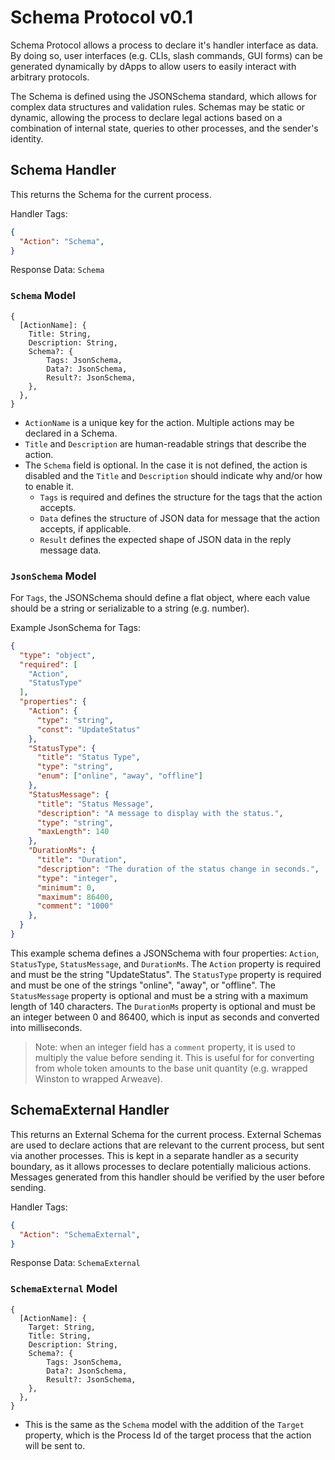 # Schema Protocol v0.1

Schema Protocol allows a process to declare it's handler interface as data. By doing so, user interfaces (e.g. CLIs, slash commands, GUI forms) can be generated dynamically by dApps to allow users to easily interact with arbitrary protocols. 

The Schema is defined using the JSONSchema standard, which allows for complex data structures and validation rules. Schemas may be static or dynamic, allowing the process to declare legal actions based on a combination of internal state, queries to other processes, and the sender's identity.

## Schema Handler

This returns the Schema for the current process.

Handler Tags:
```json
{
  "Action": "Schema",
}
```

Response Data: `Schema`

### `Schema` Model

```
{
  [ActionName]: {
    Title: String,
    Description: String,
    Schema?: {
        Tags: JsonSchema,
        Data?: JsonSchema,
        Result?: JsonSchema,
    },
  },
}
```

- `ActionName` is a unique key for the action. Multiple actions may be declared in a Schema.
- `Title` and `Description` are human-readable strings that describe the action.
- The `Schema` field is optional. In the case it is not defined, the action is disabled and the `Title` and `Description` should indicate why and/or how to enable it.
  - `Tags` is required and defines the structure for the tags that the action accepts.
  - `Data` defines the structure of JSON data for message that the action accepts, if applicable.
  - `Result` defines the expected shape of JSON data in the reply message data.

### `JsonSchema` Model

For `Tags`, the JSONSchema should define a flat object, where each value should be a string or serializable to a string (e.g. number).

Example JsonSchema for Tags:

```json
{
  "type": "object",
  "required": [
    "Action",
    "StatusType"
  ],
  "properties": {
    "Action": {
      "type": "string",
      "const": "UpdateStatus"
    },
    "StatusType": {
      "title": "Status Type",
      "type": "string",
      "enum": ["online", "away", "offline"]
    },
    "StatusMessage": {
      "title": "Status Message",
      "description": "A message to display with the status.",
      "type": "string",
      "maxLength": 140
    },
    "DurationMs": {
      "title": "Duration",
      "description": "The duration of the status change in seconds.",
      "type": "integer",
      "minimum": 0,
      "maximum": 86400,
      "comment": "1000"
    },
  }
}
```

This example schema defines a JSONSchema with four properties: `Action`, `StatusType`, `StatusMessage`, and `DurationMs`. The `Action` property is required and must be the string "UpdateStatus". The `StatusType` property is required and must be one of the strings "online", "away", or "offline". The `StatusMessage` property is optional and must be a string with a maximum length of 140 characters. The `DurationMs` property is optional and must be an integer between 0 and 86400, which is input as seconds and converted into milliseconds.

> Note: when an integer field has a `comment` property, it is used to multiply the value before sending it. This is useful for for converting from whole token amounts to the base unit quantity (e.g. wrapped Winston to wrapped Arweave).

## SchemaExternal Handler

This returns an External Schema for the current process. External Schemas are used to declare actions that are relevant to the current process, but sent via another processes. This is kept in a separate handler as a security boundary, as it allows processes to declare potentially malicious actions. Messages generated from this handler should be verified by the user before sending.

Handler Tags:
```json
{
  "Action": "SchemaExternal",
}
```

Response Data: `SchemaExternal`

### `SchemaExternal` Model

```
{
  [ActionName]: {
    Target: String,
    Title: String,
    Description: String,
    Schema?: {
        Tags: JsonSchema,
        Data?: JsonSchema,
        Result?: JsonSchema,
    },
  },
}
```

- This is the same as the `Schema` model with the addition of the `Target` property, which is the Process Id of the target process that the action will be sent to.
